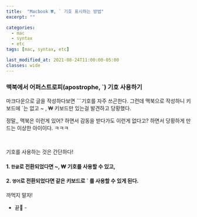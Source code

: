 ```yaml
---
title:  "Macbook ₩, ` 기호 표시하는 방법"
excerpt: ""

categories:
  - mac
  - syntax
  - etc
tags: [mac, syntax, etc]

last_modified_at: 2021-08-24T11:00:00-05:00
classes: wide
---
```


### 맥북에서 어퍼스트로피(apostrophe, `) 기호 사용하기

마크다운으로 글을 작성하다보면 ```기호를 자주 쓰곤한다. 그런데 맥북으로 작성하니 키보드에 `는 없고 ~ , ₩ 키보드만 있는걸 발견하고 당황했다.

정말,, 맥북은 이런게 있어? 하면서 감동을 받다가도 이런게 없다고? 하면서 당황하게 만드는 이상한 아이이다. ㅋㅋㅋ

<br>

기호를 사용하는 것은 간단하다!

#### 1. `한글`로 전환되었다면 ~, ₩ 기호를 사용할 수 있고,

#### 2. `영어`로 전환되었다면 같은 키보드로 ` 를 사용할 수 있게 된다.

까먹지 말자!

- 끝🥰 -


